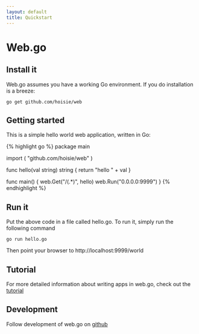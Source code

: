 ```yaml
---
layout: default
title: Quickstart
---
```


# Web.go

## Install it

Web.go assumes you have a working Go environment. If you do installation is a breeze:

    go get github.com/hoisie/web

## Getting started

This is a simple hello world web application, written in Go:

{% highlight go %}
package main

import (
    "github.com/hoisie/web"
)

func hello(val string) string { 
    return "hello " + val 
} 

func main() {
    web.Get("/(.*)", hello)
    web.Run("0.0.0.0:9999")
}
{% endhighlight %}

## Run it

Put the above code in a file called hello.go. To run it, simply run the following command

    go run hello.go

Then point your browser to http://localhost:9999/world

## Tutorial

For more detailed information about writing apps in web.go, check out the [tutorial](/tutorial.html)

## Development

Follow development of web.go on [github](http://github.com/hoisie/web)
